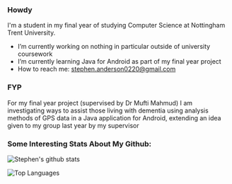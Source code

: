 ### Howdy
I'm a student in my final year of studying Computer Science at Nottingham Trent University.

- I’m currently working on nothing in particular outside of university coursework
- I’m currently learning Java for Android as part of my final year project
- How to reach me: stephen.anderson0220@gmail.com

### FYP
For my final year project (supervised by Dr Mufti Mahmud) I am investigating ways to assist those living with dementia using analysis methods of GPS data in a Java application for Android, extending an idea given to my group last year by my supervisor


### Some Interesting Stats About My Github:
![Stephen's github stats](https://github-readme-stats.vercel.app/api?username=Stephen-Anderson-2000&show_icons=true&theme=radical&count_private=true)

![Top Languages](https://github-readme-stats.vercel.app/api/top-langs/?username=Stephen-Anderson-2000&layout=compact&theme=radical)
